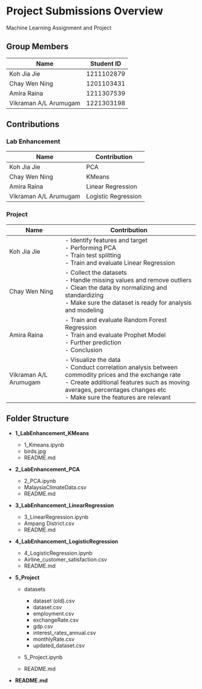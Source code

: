 # Project Submissions Overview
Machine Learning Assignment and Project

## Group Members

|         Name          | Student ID |
|-----------------------|------------|
| Koh Jia Jie           | 1211102879 |
| Chay Wen Ning         | 1201103431 |
| Amira Raina           | 1211307539 |
| Vikraman A/L Arumugam | 1221303198 |


## Contributions
### Lab Enhancement
|         Name          |     Contribution    |
|-----------------------|---------------------|
| Koh Jia Jie           |         PCA         |
| Chay Wen Ning         |        KMeans       |
| Amira Raina           |  Linear Regression  |
| Vikraman A/L Arumugam | Logistic Regression |

### Project
|         Name         |      Contribution      |
|----------------------|-------------------------|
| Koh Jia Jie          | - Identify features and target  <br> - Performing PCA  <br> - Train test splitting  <br> - Train and evaluate Linear Regression |
| Chay Wen Ning        | - Collect the datasets  <br> - Handle missing values and remove outliers  <br> - Clean the data by normalizing and standardizing  <br> - Make sure the dataset is ready for analysis and modeling |
| Amira Raina          | - Train and evaluate Random Forest Regression  <br> - Train and evaluate Prophet Model  <br> - Further prediction  <br> - Conclusion |
| Vikraman A/L Arumugam| - Visualize the data  <br> - Conduct correlation analysis between commodity prices and the exchange rate  <br> - Create additional features such as moving averages, percentages changes etc  <br> - Make sure the features are relevant |


## Folder Structure
- **1_LabEnhancement_KMeans**
  - 1_Kmeans.ipynb
  - birds.jpg
  - README.md

- **2_LabEnhancement_PCA**
  - 2_PCA.ipynb
  - MalaysiaClimateData.csv
  - README.md

- **3_LabEnhancement_LinearRegression**
  - 3_LinearRegression.ipynb
  - Ampang District.csv
  - README.md

- **4_LabEnhancement_LogisticRegression**
  - 4_LogisticRegression.ipynb
  - Airline_customer_satisfaction.csv
  - README.md

- **5_Project**
  - datasets
    - dataset (old).csv
    - dataset.csv
    - employment.csv
    - exchangeRate.csv
    - gdp.csv
    - interest_rates_annual.csv
    - monthlyRate.csv
    - updated_dataset.csv

  - 5_Project.ipynb
  - README.md

- **README.md**
